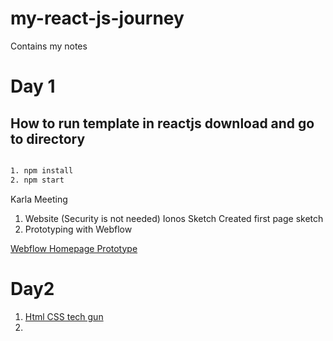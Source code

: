 # my-react-js-journey
Contains my notes

# Day 1


## How to run template in reactjs download and go to directory 
```bash

1. npm install
2. npm start
```

Karla Meeting
1. Website (Security is not needed) Ionos
Sketch
Created first page sketch
2. Prototyping with Webflow

[Webflow Homepage Prototype](https://preview.webflow.com/preview/hafizs-exceptional-site?utm_medium=preview_link&utm_source=designer&utm_content=hafizs-exceptional-site&preview=63164ec53faa8c6fe2a83a2cd23fc994&workflow=preview)


# Day2
1.  [Html CSS tech gun](https://www.youtube.com/watch?v=QXPWs00RD3A&t=3640s)
2. 
